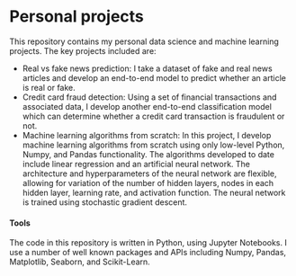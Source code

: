 # Personal projects

This repository contains my personal data science and machine learning projects. The key projects included are:
- Real vs fake news prediction: I take a dataset of fake and real news articles and develop an end-to-end model to predict whether an article is real or fake.
- Credit card fraud detection: Using a set of financial transactions and associated data, I develop another end-to-end classification model which can determine whether a credit card transaction is fraudulent or not.
- Machine learning algorithms from scratch: In this project, I develop machine learning algorithms from scratch using only low-level Python, Numpy, and Pandas functionality. The algorithms developed to date include linear regression and an artificial neural network. The architecture and hyperparameters of the neural network are flexible, allowing for variation of the number of hidden layers, nodes in each hidden layer, learning rate, and activation function. The neural network is trained using stochastic gradient descent.

#### Tools

The code in this repository is written in Python, using Jupyter Notebooks. I use a number of well known packages and APIs including Numpy, Pandas, Matplotlib, Seaborn, and Scikit-Learn.

